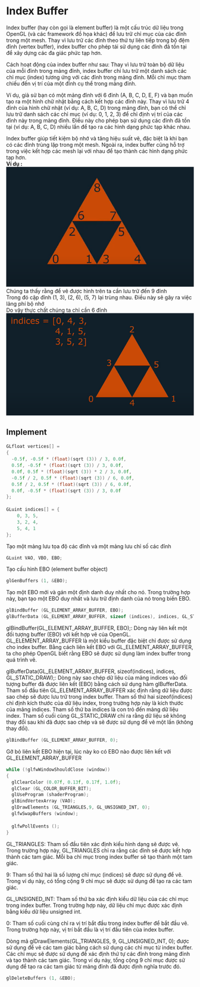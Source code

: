 # Index Buffer
Index buffer (hay còn gọi là element buffer) là một cấu trúc dữ liệu trong OpenGL (và các framework đồ họa khác) để lưu trữ chỉ mục của các đỉnh trong một mesh. Thay vì lưu trữ các đỉnh theo thứ tự liên tiếp trong bộ đệm đỉnh (vertex buffer), index buffer cho phép tái sử dụng các đỉnh đã tồn tại để xây dựng các đa giác phức tạp hơn.

Cách hoạt động của index buffer như sau: Thay vì lưu trữ toàn bộ dữ liệu của mỗi đỉnh trong mảng đỉnh, index buffer chỉ lưu trữ một danh sách các chỉ mục (index) tương ứng với các đỉnh trong mảng đỉnh. Mỗi chỉ mục tham chiếu đến vị trí của một đỉnh cụ thể trong mảng đỉnh.

Ví dụ, giả sử bạn có một mảng đỉnh với 6 đỉnh (A, B, C, D, E, F) và bạn muốn tạo ra một hình chữ nhật bằng cách kết hợp các đỉnh này. Thay vì lưu trữ 4 đỉnh của hình chữ nhật (ví dụ: A, B, C, D) trong mảng đỉnh, bạn có thể chỉ lưu trữ danh sách các chỉ mục (ví dụ: 0, 1, 2, 3) để chỉ định vị trí của các đỉnh này trong mảng đỉnh. Điều này cho phép bạn sử dụng các đỉnh đã tồn tại (ví dụ: A, B, C, D) nhiều lần để tạo ra các hình dạng phức tạp khác nhau.

Index buffer giúp tiết kiệm bộ nhớ và tăng hiệu suất vẽ, đặc biệt là khi bạn có các đỉnh trùng lặp trong một mesh. Ngoài ra, index buffer cũng hỗ trợ trong việc kết hợp các mesh lại với nhau để tạo thành các hình dạng phức tạp hơn.<br>
**Ví dụ :** <br>
![](https://github.com/MinhHung7/OpenGL-Note-/blob/main/Index_Buffer/Assets/Duplicate%20Vertices.png)
<br>Chúng ta thấy rằng để vẽ được hình trên ta cần lưu trữ đến 9 đỉnh
<br>Trong đó cặp đỉnh (1, 3), (2, 6), (5, 7) lại trùng nhau. Điều này sẽ gây ra việc lãng phí bộ nhớ
<br>Do vậy thực chất chúng ta chỉ cần 6 đỉnh
![](https://github.com/MinhHung7/OpenGL-Note-/blob/main/Index_Buffer/Assets/Index_Buffer.png)
## Implement
```cpp
GLfloat vertices[] =
{
  -0.5f, -0.5f * (float)(sqrt (3)) / 3, 0.0f,
  0.5f, -0.5f * (float)(sqrt (3)) / 3, 0.0f,
  0.0f, 0.5f * (float)(sqrt (3)) * 2 / 3, 0.0f,
  -0.5f / 2, 0.5f * (float)(sqrt (3)) / 6, 0.0f,
  0.5f / 2, 0.5f * (float)(sqrt (3)) / 6, 0.0f,
  0.0f, -0.5f * (float)(sqrt (3)) / 3, 0.0f
};

GLuint indices[] = {
    0, 3, 5,
    3, 2, 4,
    5, 4, 1
};
```
Tạo một mảng lưu tọa độ các đỉnh và một mảng lưu chỉ số các đỉnh
```cpp
GLuint VAO, VBO, EBO;
```
Tạo cấu hình EBO (element buffer object)
```cpp
glGenBuffers (1, &EBO);
```
Tạo một EBO mới và gán một định danh duy nhất cho nó. Trong trường hợp này, bạn tạo một EBO duy nhất và lưu trữ định danh của nó trong biến EBO.
```cpp
glBindBuffer (GL_ELEMENT_ARRAY_BUFFER, EBO);
glBufferData (GL_ELEMENT_ARRAY_BUFFER, sizeof (indices), indices, GL_STATIC_DRAW);
```
glBindBuffer(GL_ELEMENT_ARRAY_BUFFER, EBO);: Dòng này liên kết một đối tượng buffer (EBO) với kết hợp vẽ của OpenGL. GL_ELEMENT_ARRAY_BUFFER là một kiểu buffer đặc biệt chỉ được sử dụng cho index buffer. Bằng cách liên kết EBO với GL_ELEMENT_ARRAY_BUFFER, ta cho phép OpenGL biết rằng EBO sẽ được sử dụng làm index buffer trong quá trình vẽ.

glBufferData(GL_ELEMENT_ARRAY_BUFFER, sizeof(indices), indices, GL_STATIC_DRAW);: Dòng này sao chép dữ liệu của mảng indices vào đối tượng buffer đã được liên kết (EBO) bằng cách sử dụng hàm glBufferData. Tham số đầu tiên GL_ELEMENT_ARRAY_BUFFER xác định rằng dữ liệu được sao chép sẽ được lưu trữ trong index buffer. Tham số thứ hai sizeof(indices) chỉ định kích thước của dữ liệu index, trong trường hợp này là kích thước của mảng indices. Tham số thứ ba indices là con trỏ đến mảng dữ liệu index. Tham số cuối cùng GL_STATIC_DRAW chỉ ra rằng dữ liệu sẽ không thay đổi sau khi đã được sao chép và sẽ được sử dụng để vẽ một lần (không thay đổi).
```cpp
glBindBuffer (GL_ELEMENT_ARRAY_BUFFER, 0);
```
Gỡ bỏ liên kết EBO hiện tại, lúc này ko có EBO nào được liên kết với GL_ELEMENT_ARRAY_BUFFER
```cpp
while (!glfwWindowShouldClose (window))
{
  glClearColor (0.07f, 0.13f, 0.17f, 1.0f);
  glClear (GL_COLOR_BUFFER_BIT);
  glUseProgram (shaderProgram);
  glBindVertexArray (VAO);
  glDrawElements (GL_TRIANGLES,9, GL_UNSIGNED_INT, 0);
  glfwSwapBuffers (window);

  glfwPollEvents ();
}
```
GL_TRIANGLES: Tham số đầu tiên xác định kiểu hình dạng sẽ được vẽ. Trong trường hợp này, GL_TRIANGLES chỉ ra rằng các đỉnh sẽ được kết hợp thành các tam giác. Mỗi ba chỉ mục trong index buffer sẽ tạo thành một tam giác.

9: Tham số thứ hai là số lượng chỉ mục (indices) sẽ được sử dụng để vẽ. Trong ví dụ này, có tổng cộng 9 chỉ mục sẽ được sử dụng để tạo ra các tam giác.

GL_UNSIGNED_INT: Tham số thứ ba xác định kiểu dữ liệu của các chỉ mục trong index buffer. Trong trường hợp này, dữ liệu chỉ mục được xác định bằng kiểu dữ liệu unsigned int.

0: Tham số cuối cùng chỉ ra vị trí bắt đầu trong index buffer để bắt đầu vẽ. Trong trường hợp này, vị trí bắt đầu là vị trí đầu tiên của index buffer.

Dòng mã glDrawElements(GL_TRIANGLES, 9, GL_UNSIGNED_INT, 0); được sử dụng để vẽ các tam giác bằng cách sử dụng các chỉ mục từ index buffer. Các chỉ mục sẽ được sử dụng để xác định thứ tự các đỉnh trong mảng đỉnh và tạo thành các tam giác. Trong ví dụ này, tổng cộng 9 chỉ mục được sử dụng để tạo ra các tam giác từ mảng đỉnh đã được định nghĩa trước đó.
```cpp
glDeleteBuffers (1, &EBO);
```
